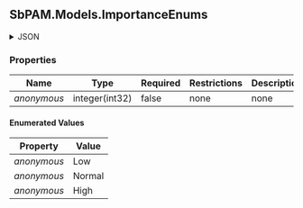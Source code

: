 
<h2 id="tocS_SbPAM.Models.ImportanceEnums">SbPAM.Models.ImportanceEnums</h2>

<a id="schemasbpam.models.importanceenums"></a>
<a id="schema_SbPAM.Models.ImportanceEnums"></a>
<a id="tocSsbpam.models.importanceenums"></a>
<a id="tocssbpam.models.importanceenums"></a>

<details><summary>JSON</summary>


```json
"Low"

```


</details>

### Properties

|Name|Type|Required|Restrictions|Description|
|---|---|---|---|---|
|*anonymous*|integer(int32)|false|none|none|

#### Enumerated Values

|Property|Value|
|---|---|
|*anonymous*|Low|
|*anonymous*|Normal|
|*anonymous*|High|



